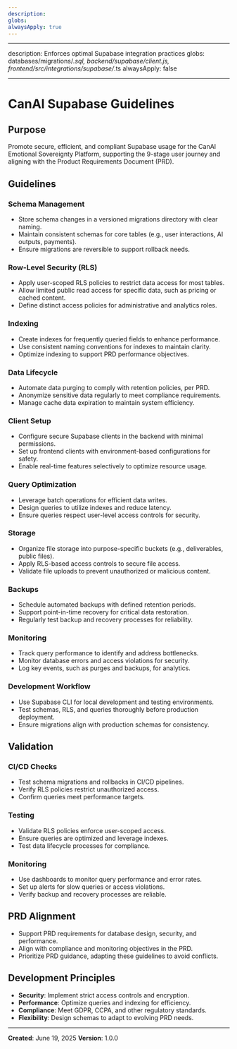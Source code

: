 ```yaml
---
description:
globs:
alwaysApply: true
---
```


---

description: Enforces optimal Supabase integration practices globs: databases/migrations/_.sql,
backend/supabase/client.js, frontend/src/integrations/supabase/_.ts alwaysApply: false

---

# CanAI Supabase Guidelines

## Purpose

Promote secure, efficient, and compliant Supabase usage for the CanAI Emotional Sovereignty
Platform, supporting the 9-stage user journey and aligning with the Product Requirements Document
(PRD).

## Guidelines

### Schema Management

- Store schema changes in a versioned migrations directory with clear naming.
- Maintain consistent schemas for core tables (e.g., user interactions, AI outputs, payments).
- Ensure migrations are reversible to support rollback needs.

### Row-Level Security (RLS)

- Apply user-scoped RLS policies to restrict data access for most tables.
- Allow limited public read access for specific data, such as pricing or cached content.
- Define distinct access policies for administrative and analytics roles.

### Indexing

- Create indexes for frequently queried fields to enhance performance.
- Use consistent naming conventions for indexes to maintain clarity.
- Optimize indexing to support PRD performance objectives.

### Data Lifecycle

- Automate data purging to comply with retention policies, per PRD.
- Anonymize sensitive data regularly to meet compliance requirements.
- Manage cache data expiration to maintain system efficiency.

### Client Setup

- Configure secure Supabase clients in the backend with minimal permissions.
- Set up frontend clients with environment-based configurations for safety.
- Enable real-time features selectively to optimize resource usage.

### Query Optimization

- Leverage batch operations for efficient data writes.
- Design queries to utilize indexes and reduce latency.
- Ensure queries respect user-level access controls for security.

### Storage

- Organize file storage into purpose-specific buckets (e.g., deliverables, public files).
- Apply RLS-based access controls to secure file access.
- Validate file uploads to prevent unauthorized or malicious content.

### Backups

- Schedule automated backups with defined retention periods.
- Support point-in-time recovery for critical data restoration.
- Regularly test backup and recovery processes for reliability.

### Monitoring

- Track query performance to identify and address bottlenecks.
- Monitor database errors and access violations for security.
- Log key events, such as purges and backups, for analytics.

### Development Workflow

- Use Supabase CLI for local development and testing environments.
- Test schemas, RLS, and queries thoroughly before production deployment.
- Ensure migrations align with production schemas for consistency.

## Validation

### CI/CD Checks

- Test schema migrations and rollbacks in CI/CD pipelines.
- Verify RLS policies restrict unauthorized access.
- Confirm queries meet performance targets.

### Testing

- Validate RLS policies enforce user-scoped access.
- Ensure queries are optimized and leverage indexes.
- Test data lifecycle processes for compliance.

### Monitoring

- Use dashboards to monitor query performance and error rates.
- Set up alerts for slow queries or access violations.
- Verify backup and recovery processes are reliable.

## PRD Alignment

- Support PRD requirements for database design, security, and performance.
- Align with compliance and monitoring objectives in the PRD.
- Prioritize PRD guidance, adapting these guidelines to avoid conflicts.

## Development Principles

- **Security**: Implement strict access controls and encryption.
- **Performance**: Optimize queries and indexing for efficiency.
- **Compliance**: Meet GDPR, CCPA, and other regulatory standards.
- **Flexibility**: Design schemas to adapt to evolving PRD needs.

---

**Created**: June 19, 2025 **Version**: 1.0.0
